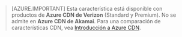 > [AZURE.IMPORTANT] Esta característica está disponible con productos de **Azure CDN de Verizon** (Standard y Premium). No se admite en **Azure CDN de Akamai**.  Para una comparación de características CDN, vea [Introducción a Azure CDN](cdn-overview.md#azure-cdn-features). 